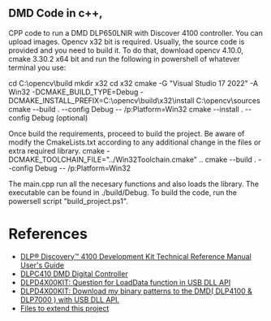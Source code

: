 ## DMD Code in c++, 
CPP code to run a DMD DLP650LNIR with Discover 4100 controller. You can upload images. 
Opencv x32 bit is required. Usually, the source code is provided and you need to build
it. To do that, download opencv 4.10.0, cmake 3.30.2 x64 bit and run the following in powershell of whatever terminal you use:

cd C:\opencv\build
mkdir x32
cd x32
cmake -G "Visual Studio 17 2022" -A Win32 -DCMAKE_BUILD_TYPE=Debug -DCMAKE_INSTALL_PREFIX=C:\opencv\build\x32\install C:\opencv\sources
cmake --build . --config Debug -- /p:Platform=Win32
cmake --install . --config Debug (optional)

Once build the requirements, proceed to build the project. Be aware of modify the CmakeLists.txt
according to any additional change in the files or extra required library. 
cmake -DCMAKE_TOOLCHAIN_FILE="../Win32Toolchain.cmake" ..
cmake --build . --config Debug -- /p:Platform=Win32

The main.cpp run all the necesary functions and also loads the library. The executable can be found in ./build/Debug.
To build the code, run the powersell script "build_project.ps1". 

# References
- [DLP® Discovery™ 4100 Development Kit Technical Reference Manual User's Guide](https://www.ti.com/lit/ug/dlpu053/dlpu053.pdf)
- [DLPC410 DMD Digital Controller](https://www.ti.com/lit/ds/dlps024g/dlps024g.pdf?ts=1718122328291)
- [DLPD4X00KIT: Question for LoadData function in USB DLL API](https://e2e.ti.com/support/dlp-products-group/dlp/f/dlp-products-forum/830823/dlpd4x00kit-question-for-loaddata-function-in-usb-dll-api)
- [DLPD4X00KIT: Download my binary patterns to the DMD( DLP4100 & DLP7000 ) with USB DLL API.](https://e2e.ti.com/support/dlp-products-group/dlp/f/dlp-products-forum/827507/dlpd4x00kit-download-my-binary-patterns-to-the-dmd-dlp4100-dlp7000-with-usb-dll-api) 
- [Files to extend this project](https://e2e.ti.com/support/dlp-products-group/dlp/f/dlp-products-forum/812675/dlplcrc410evm-comunicate-with-the-dlplcrc410evm-through-matlab-or-python/3018700#3018700)
